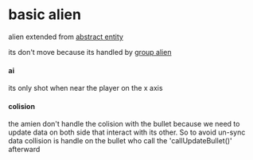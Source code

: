 # basic alien
alien extended from [abstract entity]()

its don't move because its handled by [group alien]()


#### ai
its only shot when near the player on the x axis

#### colision
the amien don't handle the colision with the bullet because we need to update data on both side that interact with its other. So to avoid un-sync data collision is handle on the bullet who call the 'callUpdateBullet()' afterward


